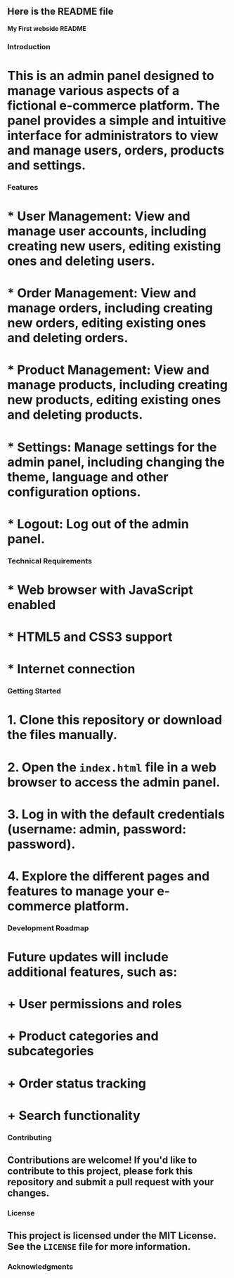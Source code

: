 
##  Here is the README file 

**My First webside README**

### Introduction

# This is an admin panel designed to manage various aspects of a fictional e-commerce platform. The panel provides a simple and intuitive interface for administrators to view and manage users, orders, products and settings.

### Features

# * User Management: View and manage user accounts, including creating new users, editing existing ones and deleting users.
# * Order Management: View and manage orders, including creating new orders, editing existing ones and deleting orders.
# * Product Management: View and manage products, including creating new products, editing existing ones and deleting products.
# * Settings: Manage settings for the admin panel, including changing the theme, language and other configuration options.
# * Logout: Log out of the admin panel.

### Technical Requirements

# * Web browser with JavaScript enabled
# * HTML5 and CSS3 support
# * Internet connection

### Getting Started

# 1. Clone this repository or download the files manually.
# 2. Open the `index.html` file in a web browser to access the admin panel.
# 3. Log in with the default credentials (username: admin, password: password).
# 4. Explore the different pages and features to manage your e-commerce platform.

### Development Roadmap

# Future updates will include additional features, such as:
#	+ User permissions and roles
#	+ Product categories and subcategories
#	+ Order status tracking
#	+ Search functionality

### Contributing

## Contributions are welcome! If you'd like to contribute to this project, please fork this repository and submit a pull request with your changes.

### License

## This project is licensed under the MIT License. See the `LICENSE` file for more information.

### Acknowledgments

